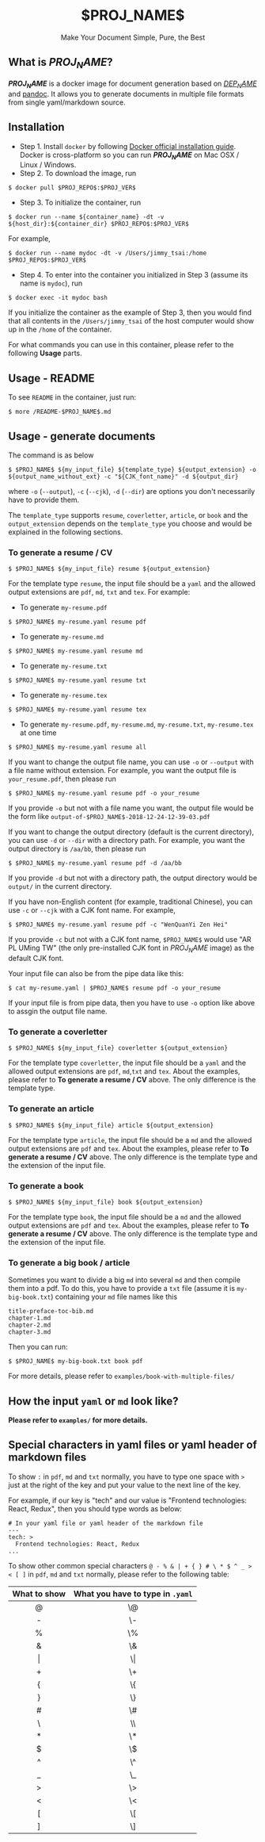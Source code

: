 <h1 align="center">$PROJ_NAME$</h1>

<p align="center">Make Your Document Simple, Pure, the Best</p>

## What is $PROJ_NAME$?
**$PROJ_NAME$** is a docker image for document generation based on
[$DEP_NAME$](https://github.com/weichuntsai0217/$DEP_NAME$) and
[pandoc](https://pandoc.org/).
It allows you to generate documents in multiple file formats
from single yaml/markdown source.

## Installation

* Step 1. Install `docker` by following [Docker official installation guide](https://docs.docker.com/install/).
Docker is cross-platform so you can run **$PROJ_NAME$** on Mac OSX / Linux / Windows.
* Step 2. To download the image, run
```
$ docker pull $PROJ_REPO$:$PROJ_VER$
```
* Step 3. To initialize the container, run
```
$ docker run --name ${container_name} -dt -v ${host_dir}:${container_dir} $PROJ_REPO$:$PROJ_VER$
```
For example,
```
$ docker run --name mydoc -dt -v /Users/jimmy_tsai:/home $PROJ_REPO$:$PROJ_VER$
```
* Step 4. To enter into the container you initialized in Step 3 (assume its name is `mydoc`), run
```
$ docker exec -it mydoc bash
```
If you initialize the container as the example of Step 3,
then you would find that all contents in the `/Users/jimmy_tsai` of the host computer 
would show up in the `/home` of the container. 

For what commands you can use in this container, please refer to the following **Usage** parts.

## Usage - README
To see `README` in the container, just run:
```
$ more /README-$PROJ_NAME$.md
```

## Usage - generate documents
The command is as below
```
$ $PROJ_NAME$ ${my_input_file} ${template_type} ${output_extension} -o ${output_name_without_ext} -c "${CJK_font_name}" -d ${output_dir}
```
where `-o` (`--output`), `-c` (`--cjk`), `-d` (`--dir`) are options you don't necessarily have to provide them.

The `template_type` supports `resume`, `coverletter`, `article`, or `book`
and the `output_extension` depends on the `template_type` you choose and would be explained in the following sections.

### To generate a resume / CV
```
$ $PROJ_NAME$ ${my_input_file} resume ${output_extension}
```
For the template type `resume`,
the input file should be a `yaml` and
the allowed output extensions are `pdf`, `md`, `txt` and `tex`.
For example:

* To generate `my-resume.pdf`
```
$ $PROJ_NAME$ my-resume.yaml resume pdf
```
* To generate `my-resume.md`
```
$ $PROJ_NAME$ my-resume.yaml resume md
```
* To generate `my-resume.txt`
```
$ $PROJ_NAME$ my-resume.yaml resume txt
```
* To generate `my-resume.tex`
```
$ $PROJ_NAME$ my-resume.yaml resume tex
```
* To generate `my-resume.pdf`, `my-resume.md`, `my-resume.txt`, `my-resume.tex` at one time
```
$ $PROJ_NAME$ my-resume.yaml resume all
```

If you want to change the output file name, you can use `-o` or `--output` with a file name without extension.
For example, you want the output file is `your_resume.pdf`, then please run
```
$ $PROJ_NAME$ my-resume.yaml resume pdf -o your_resume
```
If you provide `-o` but not with a file name you want,
the output file would be the form like `output-of-$PROJ_NAME$-2018-12-24-12-39-03.pdf`

If you want to change the output directory (default is the current directory), you can use `-d` or `--dir` with a directory path.
For example, you want the output directory is `/aa/bb`, then please run
```
$ $PROJ_NAME$ my-resume.yaml resume pdf -d /aa/bb
```
If you provide `-d` but not with a directory path,
the output directory would be `output/` in the current directory.

If you have non-English content (for example, traditional Chinese), you can use `-c` or `--cjk` with a CJK font name.
For example,
```
$ $PROJ_NAME$ my-resume.yaml resume pdf -c "WenQuanYi Zen Hei" 
```
If you provide `-c` but not with a CJK font name,
`$PROJ_NAME$` would use "AR PL UMing TW" (the only pre-installed CJK font in $PROJ_NAME$ image) as the default CJK font.

Your input file can also be from the pipe data like this:
```
$ cat my-resume.yaml | $PROJ_NAME$ resume pdf -o your_resume
```
If your input file is from pipe data, then you have to use `-o` option like above to assgin the output file name.

### To generate a coverletter
```
$ $PROJ_NAME$ ${my_input_file} coverletter ${output_extension}
```
For the template type `coverletter`,
the input file should be a `yaml` and
the allowed output extensions are `pdf`, `md`,`txt` and `tex`.
About the examples, please refer to **To generate a resume / CV** above.
The only difference is the template type.

### To generate an article
```
$ $PROJ_NAME$ ${my_input_file} article ${output_extension}
```
For the template type `article`,
the input file should be a `md` and
the allowed output extensions are `pdf` and `tex`.
About the examples, please refer to **To generate a resume / CV** above.
The only difference is the template type and the extension of the input file.

### To generate a book
```
$ $PROJ_NAME$ ${my_input_file} book ${output_extension}
```
For the template type `book`,
the input file should be a `md` and
the allowed output extensions are `pdf` and `tex`.
About the examples, please refer to **To generate a resume / CV** above.
The only difference is the template type and the extension of the input file.

### To generate a big book / article
Sometimes you want to divide a big `md` into several `md` and then compile them into a pdf.
To do this, you have to provide a `txt` file (assume it is `my-big-book.txt`) containing your `md` file names like this
```
title-preface-toc-bib.md
chapter-1.md
chapter-2.md
chapter-3.md
```

Then you can run:
```
$ $PROJ_NAME$ my-big-book.txt book pdf
```

For more details, please refer to `examples/book-with-multiple-files/`

## How the input `yaml` or `md` look like?
**Please refer to `examples/` for more details.**

## Special characters in yaml files or yaml header of markdown files
To show `:` in `pdf`, `md` and `txt` normally,
you have to type one space with `>` just at the right of the key and
put your value to the next line of the key.

For example, if our key is "tech" and our value is "Frontend technologies: React, Redux",
then you should type words as below:
```
# In your yaml file or yaml header of the markdown file
---
tech: >
  Frontend technologies: React, Redux
...
```

To show other common special characters `@ - % & | + { } # \ * $ ^ _ > < [ ]`
in `pdf`, `md` and `txt` normally, please refer to the following table:

| What to show  | What you have to type in `.yaml` |
| :---:|:---:|
| \@    | \\\@ |
| \-    | \\\- |
| \%    | \\\% |
| \&    | \\\& |
| \|    | \\\| |
| \+    | \\\+ |
| \{    | \\\{ |
| \}    | \\\} |
| \#    | \\\# |
| \\    | \\\\ |
| \*    | \\\* |
| \$    | \\\$ |
| \^    | \\\^ |
| \_    | \\\_ |
| \>    | \\\> |
| \<    | \\\< |
| \[    | \\\[ |
| \]    | \\\] |

